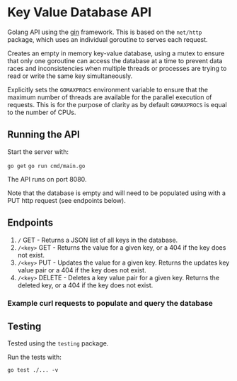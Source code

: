 # Key Value Database API

Golang API using the [gin](https://gin-gonic.com/) framework.  This is based on the `net/http` package, which uses an individual goroutine to serves each request.

Creates an empty in memory key-value database, using a mutex to ensure that only one goroutine can access the database at a time to prevent data races and inconsistencies when multiple threads or processes are trying to read or write the same key simultaneously.

Explicitly sets the `GOMAXPROCS` environment variable to ensure that the maximum number of threads are available for the parallel execution of requests.  This is for the purpose of clarity as by default `GOMAXPROCS` is equal to the number of CPUs.

## Running the API
Start the server with: 

`go get`
`go run cmd/main.go`

The API runs on port 8080.

Note that the database is empty and will need to be populated using with a PUT http request (see endpoints below).

## Endpoints

1. `/` GET - Returns a JSON list of all keys in the database.
2. `/<key>` GET - Returns the value for a given key, or a 404 if the key does not exist.
3. `/<key>` PUT - Updates the value for a given key.  Returns the updates key value pair or a 404 if the key does not exist.
4. `/<key>` DELETE - Deletes a key value pair for a given key.  Returns the deleted key, or a 404 if the key does not exist.

### Example curl requests to populate and query the database

## Testing

Tested using the `testing` package.  

Run the tests with:

`go test ./... -v`


